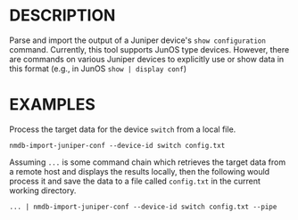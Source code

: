 DESCRIPTION
===========

Parse and import the output of a Juniper device's `show configuration` command.
Currently, this tool supports JunOS type devices.  However, there are commands
on various Juniper devices to explicitly use or show data in this format
(e.g., in JunOS `show | display conf`)


EXAMPLES
========

Process the target data for the device `switch` from a local file.
```
nmdb-import-juniper-conf --device-id switch config.txt
```

Assuming `...` is some command chain which retrieves the target data from a
remote host and displays the results locally, then the following would process
it and save the data to a file called `config.txt` in the current working
directory.
```
... | nmdb-import-juniper-conf --device-id switch config.txt --pipe
```
